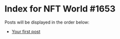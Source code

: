 # Index for NFT World #1653
Posts will be displayed in the order below:

- [Your first post](./001-first.md)

